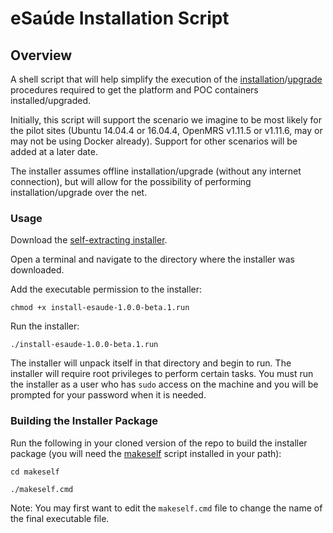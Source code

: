 # eSaúde Installation Script

## Overview
A shell script that will help simplify the execution of the [installation](https://docs.google.com/document/d/1KX3cxbw8sBOS9bq-AhP0IV_PDk2xEEZZefb6nD8Svis/edit)/[upgrade](https://docs.google.com/document/d/1otwJrKA9BfmpMqzFlCfem6eajjOirVxjHfs7dlcdgHY/edit) procedures required to get the platform and POC containers installed/upgraded.

Initially, this script will support the scenario we imagine to be most likely for the pilot sites (Ubuntu 14.04.4 or 16.04.4, OpenMRS v1.11.5 or v1.11.6, may or may not be using Docker already).  Support for other scenarios will be added at a later date.

The installer assumes offline installation/upgrade (without any internet connection), but will allow for the possibility of performing installation/upgrade over the net.

### Usage

Download the [self-extracting installer](https://gitlab.cirg.washington.edu/esaude/install-script/blob/master/makeself/install-esaude-1.0.0-beta.1.run).

Open a terminal and navigate to the directory where the installer was downloaded.

Add the executable permission to the installer:

`chmod +x install-esaude-1.0.0-beta.1.run`

Run the installer:

`./install-esaude-1.0.0-beta.1.run`

The installer will unpack itself in that directory and begin to run.  The installer will require root privileges to perform certain tasks.  You must run the installer as a user who has `sudo` access on the machine and you will be prompted for your password when it is needed.

### Building the Installer Package

Run the following in your cloned version of the repo to build the installer package (you will need the [makeself](https://github.com/megastep/makeself) script installed in your path):

`cd makeself`

`./makeself.cmd`

Note: You may first want to edit the `makeself.cmd` file to change the name of the final executable file.
